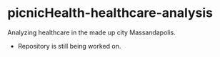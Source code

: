 # picnicHealth-healthcare-analysis

Analyzing healthcare in the made up city Massandapolis. 

- Repository is still being worked on. 
